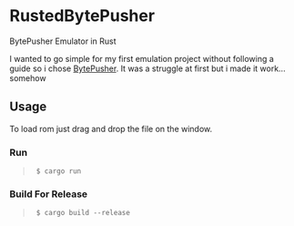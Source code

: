 # RustedBytePusher

BytePusher Emulator in Rust

I wanted to go simple for my first emulation project without following a guide so i chose [BytePusher](https://esolangs.org/wiki/BytePusher).
It was a struggle at first but i made it work... somehow

## Usage

To load rom just drag and drop the file on the window.

### Run

>      $ cargo run

### Build For Release

>      $ cargo build --release
